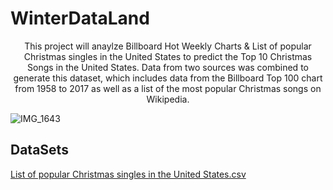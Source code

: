 # WinterDataLand
<p align="center">
This project will anaylze Billboard Hot Weekly Charts & List of popular Christmas singles in the United States to predict the Top 10 Christmas Songs in the United States. Data from two sources was combined to generate this dataset, which includes data from the Billboard Top 100 chart from 1958 to 2017 as well as a list of the most popular Christmas songs on Wikipedia.
</p>

![IMG_1643](https://user-images.githubusercontent.com/89438716/145496355-30f0ec0f-a603-414a-81b9-31b6fc3ac5fa.JPG)

## DataSets
[List of popular Christmas singles in the United States.csv](https://github.com/ejwallace18/WinterDataLand/files/7689475/List.of.popular.Christmas.singles.in.the.United.States.csv)
